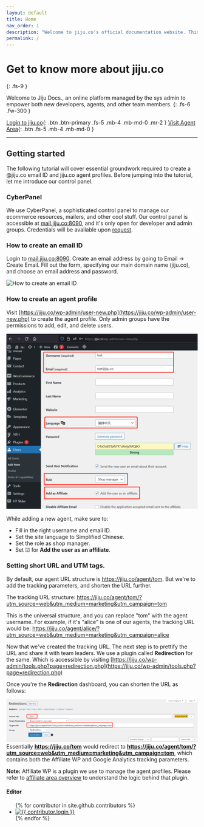 ```yaml
---
layout: default
title: Home
nav_order: 1
description: "Welcome to jiju.co's official documentation website. This website is made for developers, agents, and other team members."
permalink: /
---
```


# Get to know more about jiju.co
{: .fs-9 }

Welcome to Jiju Docs., an online platform managed by the sys admin to empower both new developers, agents, and other team members. 
{: .fs-6 .fw-300 }

[Login to jiju.co](https://jiju.co/login){: .btn .btn-primary .fs-5 .mb-4 .mb-md-0 .mr-2 } [Visit Agent Area](https://jiju.co/agent-area){: .btn .fs-5 .mb-4 .mb-md-0 }

---


## Getting started

The following tutorial will cover essential groundwork required to create a @jiju.co email ID and jiju.co agent profiles. Before jumping into the tutorial, let me introduce our control panel.

### CyberPanel

We use CyberPanel, a sophisticated control panel to manage our ecommerce resources, mailers, and other cool stuff. Our control panel is accessible at [mail.jiju.co:8090](https://mail.jiju.co:8090/), and it's only open for developer and admin groups. Credentials will be available upon [request](mailto:admin@jiju.co).

### How to create an email ID

Login to [mail.jiju.co:8090](https://mail.jiju.co:8090/). Create an email address by going to Email -> Create Email. Fill out the form, specifying our main domain name (jiju.co), and choose an email address and password. 

![How to create an email ID](https://raw.githubusercontent.com/jijudevs/jijudevs.github.io/main/uploads/jiju-create-email-ID.gif)
### How to create an agent profile

Visit [https://jiju.co/wp-admin/user-new.php](https://jiju.co/wp-admin/user-new.php) to create the agent profile. Only admin groups have the permissions to add, edit, and delete users. 

![how to create agent profile on jiju.co](https://raw.githubusercontent.com/jijudevs/jijudevs.github.io/main/uploads/add-new-user.png)

While adding a new agent, make sure to: 
* Fill in the right username and email ID. 
* Set the site language to Simplified Chinese. 
* Set the role as shop manager.
* Set ☑ for **Add the user as an affiliate**.

### Setting short URL and UTM tags.

By default, our agent URL structure is https://jiju.co/agent/tom. But we're to add the tracking parameters, and shorten the URL further.

The tracking URL structure: https://jiju.co/agent/tom/?utm_source=web&utm_medium=marketing&utm_campaign=tom

This is the universal structure, and you can replace "tom" with the agent username. For example, if it's "alice" is one of our agents, the tracking URL would be: https://jiju.co/agent/alice/?utm_source=web&utm_medium=marketing&utm_campaign=alice

Now that we've created the tracking URL. The next step is to prettify the URL and share it with team leaders. We use a plugin called **Redirection** for the same. Which is accessible by visiting [https://jiju.co/wp-admin/tools.php?page=redirection.php](https://jiju.co/wp-admin/tools.php?page=redirection.php)

Once you're the **Redirection** dashboard, you can shorten the URL as follows:

![add redirection](https://raw.githubusercontent.com/jijudevs/jijudevs.github.io/main/uploads/redirection-set-up.png)
Essentially **https://jiju.co/tom** would redirect to **https://jiju.co/agent/tom/?utm_source=web&utm_medium=marketing&utm_campaign=tom**, which contains both the Affiliate WP and Google Analytics tracking parameters.

**Note:** Affiliate WP is a plugin we use to manage the agent profiles. Please refer to [affiliate area overview](https://docs.affiliatewp.com/article/54-creating-the-affiliate-area) to understand the logic behind that plugin.


#### Editor

<ul class="list-style-none">
{% for contributor in site.github.contributors %}
  <li class="d-inline-block mr-1">
     <a href="{{ contributor.html_url }}"><img src="{{ contributor.avatar_url }}" width="32" height="32" alt="{{ contributor.login }}"/></a>
  </li>
{% endfor %}
</ul>
